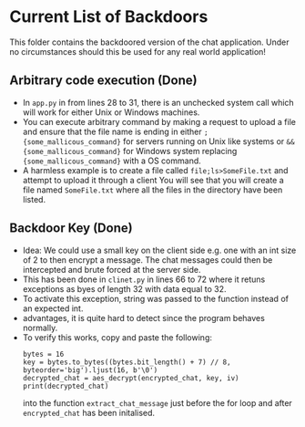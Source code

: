 # Current List of Backdoors
This folder contains the backdoored version of the chat application. Under no circumstances should this be used for any real world application!

## Arbitrary code execution (Done)
- In `app.py` in from lines 28 to 31, there is an unchecked system call which will work for either Unix or Windows machines.
- You can execute arbitrary command by making a request to upload a file and ensure that the file name is ending in either `;{some_mallicous_command}` for servers running on Unix like systems or `&&{some_mallicous_command}` for Windows system replacing `{some_mallicous_command}` with a OS command.
- A harmless example is to create a file called `file;ls>SomeFile.txt` and attempt to upload it through a client You will see that you will create a file named `SomeFile.txt` where all the files in the directory have been listed.

## Backdoor Key (Done)
- Idea: We could use a small key on the client side e.g. one with an int size of 2 to then encrypt a message. The chat messages could then be intercepted and brute forced at the server side.
- This has been done in `clinet.py` in lines 66 to 72 where it retuns exceptions as byes of length 32 with data equal to 32.
- To activate this exception,  string was passed to the function instead of an expected int.
- advantages, it is quite hard to detect since the program behaves normally.
- To verify this works, copy and paste the following: 
    ``` 
    bytes = 16
    key = bytes.to_bytes((bytes.bit_length() + 7) // 8, byteorder='big').ljust(16, b'\0')
    decrypted_chat = aes_decrypt(encrypted_chat, key, iv)
    print(decrypted_chat)
    ```
    into the function `extract_chat_message` just before the for loop and after `encrypted_chat` has been initalised.
